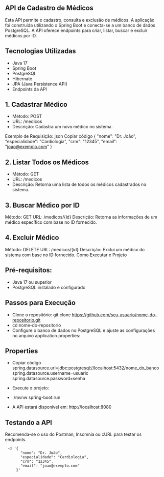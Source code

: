 ## API de Cadastro de Médicos
Esta API permite o cadastro, consulta e exclusão de médicos. A aplicação foi construída utilizando o Spring Boot e conecta-se a um banco de dados PostgreSQL. A API oferece endpoints para criar, listar, buscar e excluir médicos por ID.

## Tecnologias Utilizadas
- Java 17
- Spring Boot
- PostgreSQL
- Hibernate
- JPA (Java Persistence API)
- Endpoints da API
## 1. **Cadastrar Médico**
- Método: POST
- URL: /medicos
- Descrição: Cadastra um novo médico no sistema.

Exemplo de Requisição:
json
Copiar código
{
  "nome": "Dr. João",
  "especialidade": "Cardiologia",
  "crm": "12345",
  "email": "joao@exemplo.com"
}

## 2. Listar Todos os Médicos
- Método: GET
- URL: /medicos
- Descrição: Retorna uma lista de todos os médicos cadastrados no sistema.

## 3. Buscar Médico por ID
Método: GET
URL: /medicos/{id}
Descrição: Retorna as informações de um médico específico com base no ID fornecido.

## 4. Excluir Médico
Método: DELETE
URL: /medicos/{id}
Descrição: Exclui um médico do sistema com base no ID fornecido.
Como Executar o Projeto

## Pré-requisitos:
- Java 17 ou superior
- PostgreSQL instalado e configurado

## Passos para Execução
- Clone o repositório: git clone https://github.com/seu-usuario/nome-do-repositorio.git
- cd nome-do-repositorio
- Configure o banco de dados no PostgreSQL e ajuste as configurações no arquivo application.properties:

## Properties
- Copiar código
spring.datasource.url=jdbc:postgresql://localhost:5432/nome_do_banco
spring.datasource.username=usuario
spring.datasource.password=senha

- Execute o projeto:
- ./mvnw spring-boot:run
- A API estará disponível em: http://localhost:8080
  
## Testando a API
Recomenda-se o uso do Postman, Insomnia ou cURL para testar os endpoints.

     -d '{
           "nome": "Dr. João",
           "especialidade": "Cardiologia",
           "crm": "12345",
           "email": "joao@exemplo.com"
         }'
